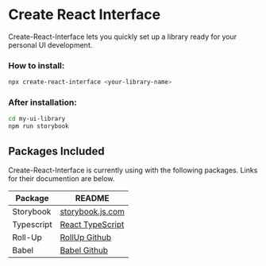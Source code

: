 # Create React Interface

Create-React-Interface lets you quickly set up a library ready for your personal UI development.

### How to install:
```sh
npx create-react-interface <your-library-name>
```

### After installation:
```sh
cd my-ui-library
npm run storybook
```

## Packages Included

Create-React-Interface is currently using with the following packages.
Links for their documention are below.

| Package | README |
| ------ | ------ |
| Storybook | [storybook.js.com](https://storybook.js.org/docs/react/get-started/introduction) |
| Typescript | [React TypeScript](https://www.typescriptlang.org/docs/handbook/react.html) |
| Roll-Up | [RollUp Github](https://github.com/rollup/rollup) |
| Babel | [Babel Github](https://github.com/babel/babel) |
